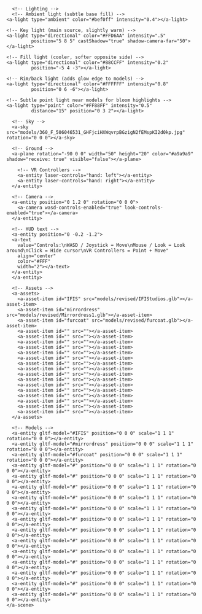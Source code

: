 <html>
  <head>
    <meta charset="utf-8">
    <title>Ashimmersion and Crescent Dawn's Showcase!</title>
    <meta name="description" content="A-Frame Prototype">
    <script src="https://aframe.io/releases/1.4.2/aframe.min.js"></script>
    <script src="https://unpkg.com/aframe-effects@^1.0.0/dist/aframe-effects.min.js"></script>
    <script src="https://unpkg.com/aframe-extras@6.1.1/dist/aframe-extras.min.js"></script>
    <script src="https://unpkg.com/aframe-effects@^1.0.0/dist/aframe-effects.min.js"></script>
    <script src="https://cdn.jsdelivr.net/npm/aframe-environment-component/dist/aframe-environment-component.min.js"></script>
    <script src="https://cdn.jsdelivr.net/npm/aframe-extras@6.1.1/dist/aframe-extras.min.js"></script>
    <script src="https://unpkg.com/aframe-material-override-component/dist/aframe-material-override-component.min.js"></script>
    <script src="https://cdn.jsdelivr.net/gh/mrdoob/three.js/examples/js/loaders/FBXLoader.js"></script>
    <script src="https://cdn.jsdelivr.net/gh/c-frame/aframe-fbx-component/dist/aframe-fbx-component.min.js"></script>
  
  <meta name="viewport" content="width=device-width, initial-scale=1.0">
  </head>
  <body>
    <a-scene
      vr-mode-ui="enabled: true"
      webxr="optionalFeatures: hit-test, local-floor; requiredFeatures: local-floor"
      background="color: #001a33"
      shadow="type: pcsoft"
      effects="bloom"
      effects__bloom="strength: 4; radius: 1.2; threshold: 0.1"
      fog="type: linear; color: #ffffff"

>
      <!-- Lighting -->
      <!-- Ambient light (subtle base fill) -->
    <a-light type="ambient" color="#bef0ff" intensity="0.4"></a-light>

>
    <!-- Key light (main source, slightly warm) -->
    <a-light type="directional" color="#FFD6AA" intensity=".5"
             position="5 8 5" castShadow="true" shadow-camera-far="50"></a-light>

>
    <!-- Fill light (cooler, softer opposite side) -->
    <a-light type="directional" color="#88CCFF" intensity="0.2"
             position="-5 4 -3"></a-light>

>
    <!-- Rim/back light (adds glow edge to models) -->
    <a-light type="directional" color="#FFFFFF" intensity="0.8"
             position="0 6 -6"></a-light>

>
    <!-- Subtle point light near models for bloom highlights -->
    <a-light type="point" color="#FF88FF" intensity="0.5"
             distance="15" position="0 3 2"></a-light>

>
      <!-- Sky -->
      <a-sky src="models/360_F_506046531_GHFjciHXWqvrpBGzigN2fEMspKI2d0kp.jpg" rotation="0 0 0"></a-sky>

>
      <!-- Ground -->
      <a-plane rotation="-90 0 0" width="50" height="20" color="#a9a9a9" shadow="receive: true" visible="false"></a-plane>
      
>
        <!-- VR Controllers -->
        <a-entity laser-controls="hand: left"></a-entity>
        <a-entity laser-controls="hand: right"></a-entity>
      </a-entity>

>
      <!-- Camera -->
      <a-entity position="0 1.2 0" rotation="0 0 0">
        <a-camera wasd-controls-enabled="true" look-controls-enabled="true"></a-camera>
      </a-entity>

> 
      <!-- HUD text -->
      <a-entity position="0 -0.2 -1.2">
      <a-text
        value="Controls:\nWASD / Joystick = Move\nMouse / Look = Look around\nClick = Hide cursor\nVR Controllers = Point + Move"
        align="center"
        color="#FFF"
        width="2"></a-text>
      </a-entity>
      </a-entity>

>
      <!-- Assets -->
      <a-assets>
        <a-asset-item id="IFIS" src="models/revised/IFIStudios.glb"></a-asset-item>
        <a-asset-item id="mirrordress" src="models/revised/Mirrordress1.glb"></a-asset-item>
        <a-asset-item id="furcoat" src="models/revised/furcoat.glb"></a-asset-item>
        <a-asset-item id="" src=""></a-asset-item>
        <a-asset-item id="" src=""></a-asset-item>
        <a-asset-item id="" src=""></a-asset-item>
        <a-asset-item id="" src=""></a-asset-item>
        <a-asset-item id="" src=""></a-asset-item>
        <a-asset-item id="" src=""></a-asset-item>
        <a-asset-item id="" src=""></a-asset-item>
        <a-asset-item id="" src=""></a-asset-item>
        <a-asset-item id="" src=""></a-asset-item>
        <a-asset-item id="" src=""></a-asset-item>
        <a-asset-item id="" src=""></a-asset-item>
        <a-asset-item id="" src=""></a-asset-item>
        <a-asset-item id="" src=""></a-asset-item>
        <a-asset-item id="" src=""></a-asset-item>
        <a-asset-item id="" src=""></a-asset-item>
        <a-asset-item id="" src=""></a-asset-item>
      </a-assets>

>
      <!-- Models -->
      <a-entity gltf-model="#IFIS" position="0 0 0" scale="1 1 1" rotation="0 0 0"></a-entity>
      <a-entity gltf-model="#mirrordress" position="0 0 0" scale="1 1 1" rotation="0 0 0"></a-entity>
      <a-entity gltf-model="#furcoat" position="0 0 0" scale="1 1 1" rotation="0 0 0"></a-entity>
      <a-entity gltf-model="#" position="0 0 0" scale="1 1 1" rotation="0 0 0"></a-entity>
      <a-entity gltf-model="#" position="0 0 0" scale="1 1 1" rotation="0 0 0"></a-entity>
      <a-entity gltf-model="#" position="0 0 0" scale="1 1 1" rotation="0 0 0"></a-entity>
      <a-entity gltf-model="#" position="0 0 0" scale="1 1 1" rotation="0 0 0"></a-entity>
      <a-entity gltf-model="#" position="0 0 0" scale="1 1 1" rotation="0 0 0"></a-entity>
      <a-entity gltf-model="#" position="0 0 0" scale="1 1 1" rotation="0 0 0"></a-entity>
      <a-entity gltf-model="#" position="0 0 0" scale="1 1 1" rotation="0 0 0"></a-entity>
      <a-entity gltf-model="#" position="0 0 0" scale="1 1 1" rotation="0 0 0"></a-entity>
      <a-entity gltf-model="#" position="0 0 0" scale="1 1 1" rotation="0 0 0"></a-entity>
      <a-entity gltf-model="#" position="0 0 0" scale="1 1 1" rotation="0 0 0"></a-entity>
      <a-entity gltf-model="#" position="0 0 0" scale="1 1 1" rotation="0 0 0"></a-entity>
      <a-entity gltf-model="#" position="0 0 0" scale="1 1 1" rotation="0 0 0"></a-entity>
      <a-entity gltf-model="#" position="0 0 0" scale="1 1 1" rotation="0 0 0"></a-entity>
    </a-scene>
  </body>
</html>
